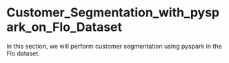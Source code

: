 # Customer_Segmentation_with_pyspark_on_Flo_Dataset
In this section, we will perform customer segmentation using pyspark in the Flo dataset.
